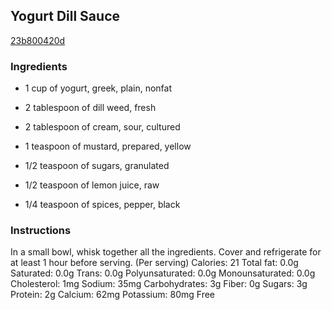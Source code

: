 ## Yogurt Dill Sauce

[23b800420d](http://www.epicurious.com/recipes/food/views/yogurt-dill-sauce-391975)

### Ingredients

 - 1 cup of yogurt, greek, plain, nonfat

 - 2 tablespoon of dill weed, fresh

 - 2 tablespoon of cream, sour, cultured

 - 1 teaspoon of mustard, prepared, yellow

 - 1/2 teaspoon of sugars, granulated

 - 1/2 teaspoon of lemon juice, raw

 - 1/4 teaspoon of spices, pepper, black

### Instructions

In a small bowl, whisk together all the ingredients. Cover and refrigerate for at least 1 hour before serving. (Per serving) Calories: 21 Total fat: 0.0g Saturated: 0.0g Trans: 0.0g Polyunsaturated: 0.0g Monounsaturated: 0.0g Cholesterol: 1mg Sodium: 35mg Carbohydrates: 3g Fiber: 0g Sugars: 3g Protein: 2g Calcium: 62mg Potassium: 80mg Free